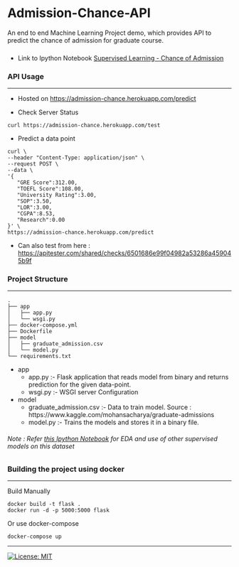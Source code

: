 # Admission-Chance-API
An end to end Machine Learning Project demo, which provides API to predict the chance of admission for graduate course.

### 
 * Link to Ipython Notebook [Supervised Learning - Chance of Admission](https://github.com/Rujul-Patel/Data-Science-and-ML/blob/master/Supervised-Graduate-Admission.ipynb)
 
### API Usage
-----
 * Hosted on https://admission-chance.herokuapp.com/predict
 
 * Check Server Status
 ```
 curl https://admission-chance.herokuapp.com/test
 ```
 
 * Predict a data point
 ```
 curl \
--header "Content-Type: application/json" \
--request POST \
--data \
'{
	"GRE Score":312.00,
	"TOEFL Score":108.00,
	"University Rating":3.00,
	"SOP":3.50,
	"LOR":3.00,
	"CGPA":8.53,
	"Research":0.00
}' \
https://admission-chance.herokuapp.com/predict
```

* Can also test from here : https://apitester.com/shared/checks/6501686e99f04982a53286a459045b9f

### Project Structure
-----

```
.
├── app
│   ├── app.py
│   └── wsgi.py
├── docker-compose.yml
├── Dockerfile
├── model
│   ├── graduate_admission.csv
│   └── model.py
└── requirements.txt
```

<ul>
  <li>app
    <ul>
      <li> app.py  :- Flask application that reads model from binary and returns prediction for the given data-point.</li>
      <li> wsgi.py :- WSGI server Configuration</li>
    </ul>
  </li>
  <li>model
    <ul>
      <li>graduate_admission.csv :- Data to train model. Source : https://www.kaggle.com/mohansacharya/graduate-admissions</li>
      <li>model.py :- Trains the models and stores it in a binary file.</li>
    </ul>
  </li>
</ul>

###### Note : Refer [this Ipython Notebook](https://github.com/Rujul-Patel/Data-Science-and-ML/blob/master/Supervised-Graduate-Admission.ipynb) for EDA and use of other supervised models on this dataset

  
### Building the project using docker
----

Build Manually
```
docker build -t flask .
docker run -d -p 5000:5000 flask
```

Or use docker-compose
```
docker-compose up
```

-----
[![License: MIT](https://img.shields.io/badge/License-MIT-yellow.svg)](https://opensource.org/licenses/MIT)





